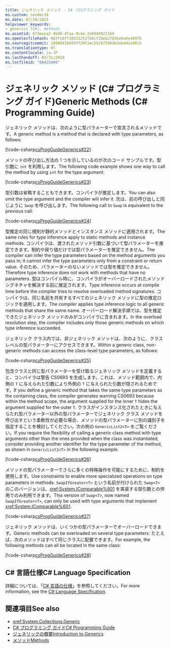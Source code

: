 ```yaml
---
title: ジェネリック メソッド - C# プログラミング ガイド
ms.custom: seodec18
ms.date: 07/20/2015
helpviewer_keywords:
- generics [C#], methods
ms.assetid: 673eeea2-4b48-4faa-9c4e-2e89449221b9
ms.openlocfilehash: 083fc6ff3dd15252fb6cf2beb27b5be0a6e489f5
ms.sourcegitcommit: 10986410e59ff29f2ec55c6759bde3eb4d1a00cb
ms.translationtype: HT
ms.contentlocale: ja-JP
ms.lasthandoff: 05/31/2019
ms.locfileid: "66423449"
---
```

# <a name="generic-methods-c-programming-guide"></a><span data-ttu-id="fccc2-102">ジェネリック メソッド (C# プログラミング ガイド)</span><span class="sxs-lookup"><span data-stu-id="fccc2-102">Generic Methods (C# Programming Guide)</span></span>
<span data-ttu-id="fccc2-103">ジェネリック メソッドは、次のように型パラメーターで宣言されるメソッドです。</span><span class="sxs-lookup"><span data-stu-id="fccc2-103">A generic method is a method that is declared with type parameters, as follows:</span></span>  
  
 [!code-csharp[csProgGuideGenerics#22](~/samples/snippets/csharp/VS_Snippets_VBCSharp/csProgGuideGenerics/CS/Generics.cs#22)]  
  
 <span data-ttu-id="fccc2-104">メソッドの呼び出し方法の 1 つを示しているのが次のコード サンプルです。型引数に `int` を利用します。</span><span class="sxs-lookup"><span data-stu-id="fccc2-104">The following code example shows one way to call the method by using `int` for the type argument:</span></span>  
  
 [!code-csharp[csProgGuideGenerics#23](~/samples/snippets/csharp/VS_Snippets_VBCSharp/csProgGuideGenerics/CS/Generics.cs#23)]  
  
 <span data-ttu-id="fccc2-105">型引数は省略することもできます。コンパイラが推定します。</span><span class="sxs-lookup"><span data-stu-id="fccc2-105">You can also omit the type argument and the compiler will infer it.</span></span> <span data-ttu-id="fccc2-106">次は、前の呼び出しと同じように `Swap` を呼び出します。</span><span class="sxs-lookup"><span data-stu-id="fccc2-106">The following call to `Swap` is equivalent to the previous call:</span></span>  
  
 [!code-csharp[csProgGuideGenerics#24](~/samples/snippets/csharp/VS_Snippets_VBCSharp/csProgGuideGenerics/CS/Generics.cs#24)]  
  
 <span data-ttu-id="fccc2-107">型推定の同じ規則が静的メソッドとインスタンス メソッドに適用されます。</span><span class="sxs-lookup"><span data-stu-id="fccc2-107">The same rules for type inference apply to static methods and instance methods.</span></span> <span data-ttu-id="fccc2-108">コンパイラは、渡されたメソッド引数に基づいて型パラメーターを推定できます。制約や戻り値だけでは型パラメーターを推定できません。</span><span class="sxs-lookup"><span data-stu-id="fccc2-108">The compiler can infer the type parameters based on the method arguments you pass in; it cannot infer the type parameters only from a constraint or return value.</span></span> <span data-ttu-id="fccc2-109">そのため、パラメーターのないメソッドでは型を推定できません。</span><span class="sxs-lookup"><span data-stu-id="fccc2-109">Therefore type inference does not work with methods that have no parameters.</span></span> <span data-ttu-id="fccc2-110">型はコンパイル時に、コンパイラがオーバーロードされたメソッド シグネチャを解決する前に推定されます。</span><span class="sxs-lookup"><span data-stu-id="fccc2-110">Type inference occurs at compile time before the compiler tries to resolve overloaded method signatures.</span></span> <span data-ttu-id="fccc2-111">コンパイラは、同じ名前を共有するすべてのジェネリック メソッドに型の推定ロジックを適用します。</span><span class="sxs-lookup"><span data-stu-id="fccc2-111">The compiler applies type inference logic to all generic methods that share the same name.</span></span> <span data-ttu-id="fccc2-112">オーバーロード解決手順では、型を推定できたジェネリック メソッドのみがコンパイラに含まれます。</span><span class="sxs-lookup"><span data-stu-id="fccc2-112">In the overload resolution step, the compiler includes only those generic methods on which type inference succeeded.</span></span>  
  
 <span data-ttu-id="fccc2-113">ジェネリック クラス内では、非ジェネリック メソッドは、次のように、クラスレベルの型パラメーターにアクセスできます。</span><span class="sxs-lookup"><span data-stu-id="fccc2-113">Within a generic class, non-generic methods can access the class-level type parameters, as follows:</span></span>  
  
 [!code-csharp[csProgGuideGenerics#25](~/samples/snippets/csharp/VS_Snippets_VBCSharp/csProgGuideGenerics/CS/Generics.cs#25)]  
  
 <span data-ttu-id="fccc2-114">包含クラスと同じ型パラメーターを受け取るジェネリック メソッドを定義すると、コンパイラは警告 CS0693 を生成します。これは、メソッド範囲内で、内側の `T` に与えられた引数により外側の `T` に与えられた引数が隠されるためです。</span><span class="sxs-lookup"><span data-stu-id="fccc2-114">If you define a generic method that takes the same type parameters as the containing class, the compiler generates warning CS0693 because within the method scope, the argument supplied for the inner `T` hides the argument supplied for the outer `T`.</span></span> <span data-ttu-id="fccc2-115">クラスがインスタンス化されたときに与えらたれ型パラメーター以外の型パラメーターでジェネリック クラス メソッドを呼び出すという柔軟性が必要な場合、メソッドの型パラメーターに別の識別子を指定することを検討してください。次の例の `GenericList2<T>` をご覧ください。</span><span class="sxs-lookup"><span data-stu-id="fccc2-115">If you require the flexibility of calling a generic class method with type arguments other than the ones provided when the class was instantiated, consider providing another identifier for the type parameter of the method, as shown in `GenericList2<T>` in the following example.</span></span>  
  
 [!code-csharp[csProgGuideGenerics#26](~/samples/snippets/csharp/VS_Snippets_VBCSharp/csProgGuideGenerics/CS/Generics.cs#26)]  
  
 <span data-ttu-id="fccc2-116">メソッドの型パラメーターでさらに多くの特殊操作を可能にするために、制約を使用します。</span><span class="sxs-lookup"><span data-stu-id="fccc2-116">Use constraints to enable more specialized operations on type parameters in methods.</span></span> <span data-ttu-id="fccc2-117">`SwapIfGreater<T>` という名前が付けられた `Swap<T>` のこのバージョンは、<xref:System.IComparable%601> を実装する型引数との併用でのみ利用できます。</span><span class="sxs-lookup"><span data-stu-id="fccc2-117">This version of `Swap<T>`, now named `SwapIfGreater<T>`, can only be used with type arguments that implement <xref:System.IComparable%601>.</span></span>  
  
 [!code-csharp[csProgGuideGenerics#27](~/samples/snippets/csharp/VS_Snippets_VBCSharp/csProgGuideGenerics/CS/Generics.cs#27)]  
  
 <span data-ttu-id="fccc2-118">ジェネリック メソッドは、いくつかの型パラメーターでオーバーロードできます。</span><span class="sxs-lookup"><span data-stu-id="fccc2-118">Generic methods can be overloaded on several type parameters.</span></span> <span data-ttu-id="fccc2-119">たとえば、次のメソッドはすべて同じクラスに配置できます。</span><span class="sxs-lookup"><span data-stu-id="fccc2-119">For example, the following methods can all be located in the same class:</span></span>  
  
 [!code-csharp[csProgGuideGenerics#28](~/samples/snippets/csharp/VS_Snippets_VBCSharp/csProgGuideGenerics/CS/Generics.cs#28)]  
  
## <a name="c-language-specification"></a><span data-ttu-id="fccc2-120">C# 言語仕様</span><span class="sxs-lookup"><span data-stu-id="fccc2-120">C# Language Specification</span></span>  
 <span data-ttu-id="fccc2-121">詳細については、「[C# 言語の仕様](~/_csharplang/spec/classes.md#methods)」を参照してください。</span><span class="sxs-lookup"><span data-stu-id="fccc2-121">For more information, see the [C# Language Specification](~/_csharplang/spec/classes.md#methods).</span></span>  
  
## <a name="see-also"></a><span data-ttu-id="fccc2-122">関連項目</span><span class="sxs-lookup"><span data-stu-id="fccc2-122">See also</span></span>

- <xref:System.Collections.Generic>
- [<span data-ttu-id="fccc2-123">C# プログラミング ガイド</span><span class="sxs-lookup"><span data-stu-id="fccc2-123">C# Programming Guide</span></span>](../../../csharp/programming-guide/index.md)
- [<span data-ttu-id="fccc2-124">ジェネリックの概要</span><span class="sxs-lookup"><span data-stu-id="fccc2-124">Introduction to Generics</span></span>](../../../csharp/programming-guide/generics/index.md)
- [<span data-ttu-id="fccc2-125">メソッド</span><span class="sxs-lookup"><span data-stu-id="fccc2-125">Methods</span></span>](../../../csharp/programming-guide/classes-and-structs/methods.md)
